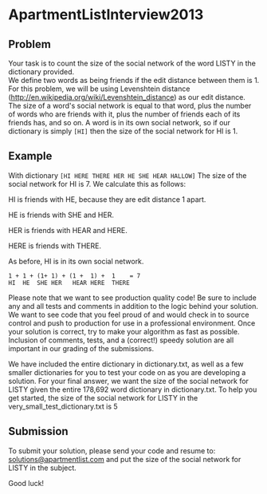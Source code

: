 ApartmentListInterview2013
==========================

Problem
-------

Your task is to count the size of the social network of the word LISTY in the dictionary provided.  
We define two words as being friends if the edit distance between them is 1.  For this problem, we will 
be using Levenshtein distance (http://en.wikipedia.org/wiki/Levenshtein_distance) as our edit distance.  
The size of a word's social network is equal to that word, plus the number of words who are friends with it, 
plus the number of friends each of its friends has, and so on.  A word is in its own social network, so if 
our dictionary is simply `[HI]` then the size of the social network for HI is 1. 
 
 
Example
-------
With dictionary `[HI HERE THERE HER HE SHE HEAR HALLOW]`
The size of the social network for HI is 7.  We calculate this as follows: 

HI is friends with HE, because they are edit distance 1 apart.

HE is friends with SHE and HER.

HER is friends with HEAR and HERE.

HERE is friends with THERE.

As before, HI is in its own social network. 
```
1 + 1 + (1+ 1) + (1 +  1) +  1    = 7
HI  HE  SHE HER   HEAR HERE  THERE
```
 
Please note that we want to see production quality code! Be sure to include any and all tests and
comments in addition to the logic behind your solution. We want to see code that you feel proud of 
and would check in to source control and push to production for use in a professional environment.
Once your solution is correct, try to make your algorithm as fast as possible. Inclusion of comments, 
tests, and a (correct!) speedy solution are all important in our grading of the submissions.
 
We have included the entire dictionary in dictionary.txt, as well as a few smaller dictionaries for you
to test your code on as you are developing a solution.  For your final answer, we want the size of the 
social network for LISTY given the entire 178,692 word dictionary in dictionary.txt. 
To help you get started, the size of the social network for LISTY in the very_small_test_dictionary.txt is 5

Submission
----------
To submit your solution, please send your code and resume to:
solutions@apartmentlist.com 
and put the size of the social network for LISTY in the subject.
 
Good luck!
